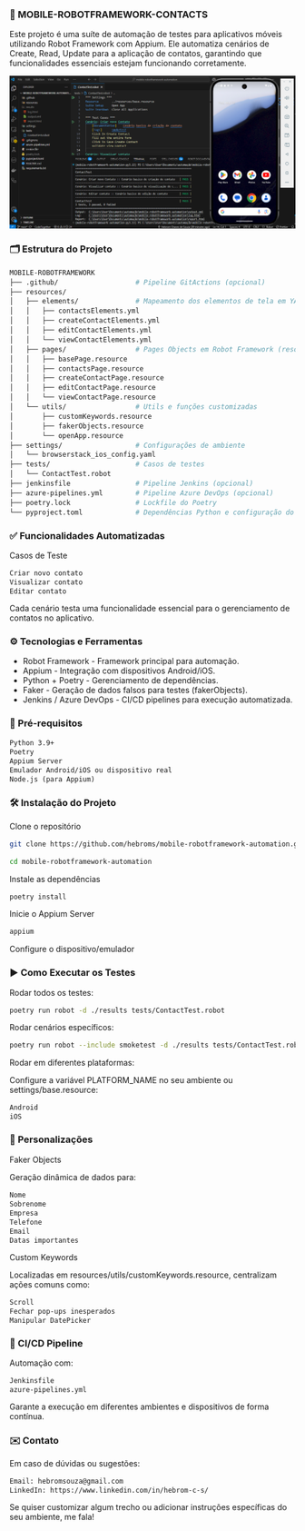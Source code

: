 ### 📱 MOBILE-ROBOTFRAMEWORK-CONTACTS

Este projeto é uma suíte de automação de testes para aplicativos móveis utilizando Robot Framework com Appium. Ele automatiza cenários de Create, Read, Update para a aplicação de contatos, garantindo que funcionalidades essenciais estejam funcionando corretamente.

![alt text](image.png)

### 🗂️ Estrutura do Projeto

```sh
MOBILE-ROBOTFRAMEWORK
├── .github/                   # Pipeline GitActions (opcional)
├── resources/
│   ├── elements/              # Mapeamento dos elementos de tela em YAML
│   │   ├── contactsElements.yml
│   │   ├── createContactElements.yml
│   │   ├── editContactElements.yml
│   │   └── viewContactElements.yml
│   ├── pages/                 # Pages Objects em Robot Framework (resource)
│   │   ├── basePage.resource
│   │   ├── contactsPage.resource
│   │   ├── createContactPage.resource
│   │   ├── editContactPage.resource
│   │   └── viewContactPage.resource
│   └── utils/                 # Utils e funções customizadas
│       ├── customKeywords.resource
│       ├── fakerObjects.resource
│       └── openApp.resource
├── settings/                  # Configurações de ambiente
│   └── browserstack_ios_config.yaml
├── tests/                     # Casos de testes
│   └── ContactTest.robot
├── jenkinsfile                # Pipeline Jenkins (opcional)
├── azure-pipelines.yml        # Pipeline Azure DevOps (opcional)
├── poetry.lock                # Lockfile do Poetry
└── pyproject.toml             # Dependências Python e configuração do projeto
```

### ✅ Funcionalidades Automatizadas
Casos de Teste

    Criar novo contato
    Visualizar contato
    Editar contato

Cada cenário testa uma funcionalidade essencial para o gerenciamento de contatos no aplicativo.
### ⚙️ Tecnologias e Ferramentas

- Robot Framework - Framework principal para automação.
- Appium - Integração com dispositivos Android/iOS.
- Python + Poetry - Gerenciamento de dependências.
- Faker - Geração de dados falsos para testes (fakerObjects).
- Jenkins / Azure DevOps - CI/CD pipelines para execução automatizada.

### 🚀 Pré-requisitos

    Python 3.9+
    Poetry
    Appium Server
    Emulador Android/iOS ou dispositivo real
    Node.js (para Appium)

### 🛠️ Instalação do Projeto

Clone o repositório
```sh
git clone https://github.com/hebroms/mobile-robotframework-automation.git
```
```sh
cd mobile-robotframework-automation
```

Instale as dependências
```sh
poetry install
```
Inicie o Appium Server
```sh
appium
```
Configure o dispositivo/emulador

### ▶️ Como Executar os Testes
Rodar todos os testes:
```sh
poetry run robot -d ./results tests/ContactTest.robot
```
Rodar cenários específicos:
```sh
poetry run robot --include smoketest -d ./results tests/ContactTest.robot
```
Rodar em diferentes plataformas:

Configure a variável PLATFORM_NAME no seu ambiente ou settings/base.resource:

    Android
    iOS

### 📝 Personalizações
Faker Objects

Geração dinâmica de dados para:

    Nome
    Sobrenome
    Empresa
    Telefone
    Email
    Datas importantes

Custom Keywords

Localizadas em resources/utils/customKeywords.resource, centralizam ações comuns como:

    Scroll
    Fechar pop-ups inesperados
    Manipular DatePicker

### 📂 CI/CD Pipeline

Automação com:

    Jenkinsfile
    azure-pipelines.yml

Garante a execução em diferentes ambientes e dispositivos de forma contínua.

### ✉️ Contato

Em caso de dúvidas ou sugestões:

    Email: hebromsouza@gmail.com
    LinkedIn: https://www.linkedin.com/in/hebrom-c-s/

Se quiser customizar algum trecho ou adicionar instruções específicas do seu ambiente, me fala! 